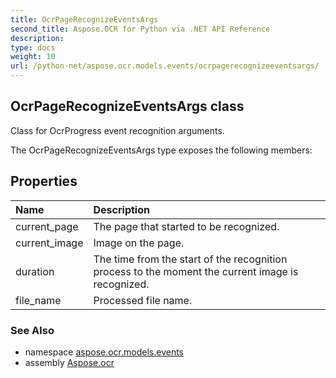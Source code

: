 ```yaml
---
title: OcrPageRecognizeEventsArgs
second_title: Aspose.OCR for Python via .NET API Reference
description: 
type: docs
weight: 10
url: /python-net/aspose.ocr.models.events/ocrpagerecognizeeventsargs/
---
```


## OcrPageRecognizeEventsArgs class

Class for OcrProgress event recognition arguments.

The OcrPageRecognizeEventsArgs type exposes the following members:
## Properties
| Name | Description |
| :- | :- |
|current_page|The page that started to be recognized.|
|current_image|Image on the page.|
|duration|The time from the start of the recognition process to the moment the current image is recognized.|
|file_name|Processed file name.|

### See Also

* namespace [aspose.ocr.models.events](/python-net/aspose.ocr.models.events/)
* assembly [Aspose.ocr](/ocr/python-net/)

